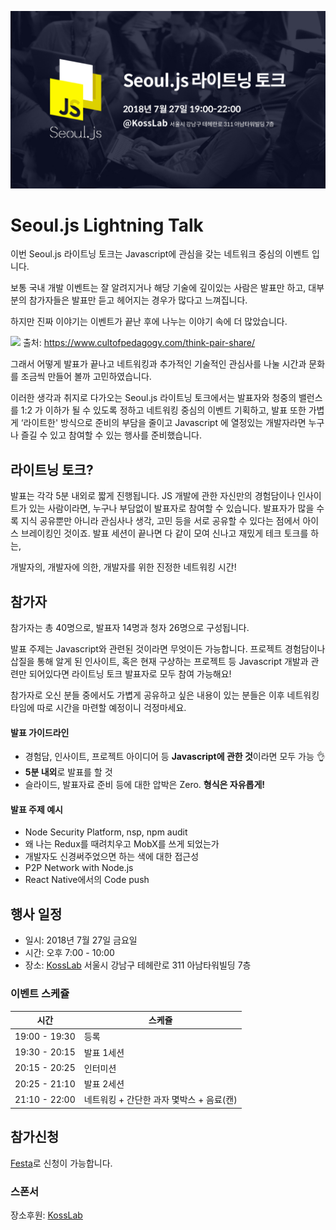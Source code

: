 
<p style="text-align:center">
  <img src="../assets/seouljs-lightning-talk.jpg">
</p>

# Seoul.js Lightning Talk

이번 Seoul.js 라이트닝 토크는 Javascript에 관심을 갖는 네트워크 중심의 이벤트 입니다.

보통 국내 개발 이벤트는 잘 알려지거나 해당 기술에 깊이있는 사람은 발표만 하고, 대부분의 참가자들은 발표만 듣고 헤어지는 경우가 많다고 느껴집니다.

하지만 진짜 이야기는 이벤트가 끝난 후에 나누는 이야기 속에 더 많았습니다.

![](https://x78251kcpll2l2t9e46kf96a-wpengine.netdna-ssl.com/wp-content/uploads/2015/01/Think-Pair-Share-Yellow.png)
출처: https://www.cultofpedagogy.com/think-pair-share/

그래서 어떻게 발표가 끝나고 네트워킹과 추가적인 기술적인 관심사를 나눌 시간과 문화를 조금씩 만들어 볼까 고민하였습니다.

이러한 생각과 취지로 다가오는 Seoul.js 라이트닝 토크에서는 발표자와 청중의 밸런스를 1:2 가 이하가 될 수 있도록 정하고 네트워킹 중심의 이벤트 기획하고, 발표 또한 가볍게 ‘라이트한' 방식으로 준비의 부담을 줄이고 Javascript 에 열정있는 개발자라면 누구나 즐길 수 있고 참여할 수 있는 행사를 준비했습니다.

## 라이트닝 토크?

발표는 각각 5분 내외로 짧게 진행됩니다. JS 개발에 관한 자신만의 경험담이나 인사이트가 있는 사람이라면, 누구나 부담없이 발표자로 참여할 수 있습니다. 발표자가 많을 수록 지식 공유뿐만 아니라 관심사나 생각, 고민 등을 서로 공유할 수 있다는 점에서 아이스 브레이킹인 것이죠. 발표 세션이 끝나면 다 같이 모여 신나고 재밌게 테크 토크를 하는,

개발자의,
개발자에 의한,
개발자를 위한 진정한 네트워킹 시간!

## 참가자

참가자는 총 40명으로, 발표자 14명과 청자 26명으로 구성됩니다.

발표 주제는 Javascript와 관련된 것이라면 무엇이든 가능합니다. 프로젝트 경험담이나 삽질을 통해 알게 된 인사이트, 혹은 현재 구상하는 프로젝트 등 Javascript 개발과 관련만 되어있다면 라이트닝 토크 발표자로 모두 참여 가능해요!

참가자로 오신 분들 중에서도 가볍게 공유하고 싶은 내용이 있는 분들은 이후 네트워킹 타임에 따로 시간을 마련할 예정이니 걱정마세요.

#### 발표 가이드라인

* 경험담, 인사이트, 프로젝트 아이디어 등 **Javascript에 관한 것**이라면 모두 가능  👌
* **5분 내외**로 발표를 할 것
* 슬라이드, 발표자료 준비 등에 대한 압박은 Zero. **형식은 자유롭게!**

#### 발표 주제 예시

* Node Security Platform, nsp, npm audit
* 왜 나는 Redux를 때려치우고 MobX를 쓰게 되었는가
* 개발자도 신경써주었으면 하는 색에 대한 접근성
* P2P Network with Node.js
* React Native에서의 Code push

## 행사 일정

* 일시: 2018년 7월 27일 금요일
* 시간: 오후 7:00 - 10:00
* 장소: [KossLab](https://kosslab.kr/) 서울시 강남구 테헤란로 311 아남타워빌딩 7층

### 이벤트 스케쥴

| 시간 | 스케쥴 |
|-----------|----|
| 19:00 - 19:30 | 등록 |
| 19:30 - 20:15 | 발표 1세션 |
| 20:15 - 20:25 | 인터미션   |
| 20:25 - 21:10 | 발표 2세션 |
| 21:10 - 22:00 | 네트워킹 + 간단한 과자 몇박스 + 음료(캔) |

## 참가신청

[Festa](https://festa.io/events/49)로 신청이 가능합니다.

### 스폰서

장소후원: [KossLab](https://kosslab.kr)
